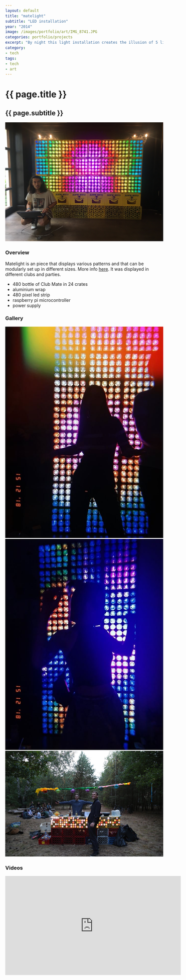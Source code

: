 ```yaml
---
layout: default
title: "matelight"
subtitle: "LED installation"
year: "2014"
image: /images/portfolio/art/IMG_8741.JPG
categories: portfolio/projects
excerpt: "By night this light installation creates the illusion of 5 light bars floating mid air. The bright lights project intertwined light beams onto the ground with changing modes between stroboscopic and calm patterns. Due to the suspension the tree movements are picked up by the light arrangement."
category:
- tech
tags:
- tech
- art
---
```

<div class="portfolio">

<h1>{{ page.title }}</h1>
<h2>{{ page.subtitle }}</h2>

<section>
<img img="" src="/images/portfolio/art/IMG_8741.JPG">
</section>
<section>
<h3>Overview</h3>

Matelight is an piece that displays various patterns and that can be modularly set up in different sizes. More info <a href="/tech/2015/03/08/matepi-raspberry-pi-meets-mate-crates-how-to.html">here</a>. It was displayed in different clubs and parties.
<p>
<ul>
  <li>480 bottle of Club Mate in 24 crates</li>
  <li>aluminium wrap</li>
  <li>480 pixel led strip</li>
  <li>raspberry pi microcontroller</li>
  <li>power supply</li>
</ul>
</p><!--more-->
</section>
<section>
<h3>Gallery</h3>
<img img="" src="/images/portfolio/art/IMG_1573.JPG">
<img img="" src="/images/portfolio/art/IMG_1572.JPG">
<img img="" src="/images/portfolio/art/b05ae9b9-4910-4f89-b86f-348a009e9d25.jpg">
</section>

<section>
<h3>Videos</h3>
<iframe width="560" height="315" src="https://www.youtube.com/embed/us5hRUn5z_Y?si=2RW77KLAAiV6vO6d" title="YouTube video player" frameborder="0" allow="accelerometer; autoplay; clipboard-write; encrypted-media; gyroscope; picture-in-picture; web-share" referrerpolicy="strict-origin-when-cross-origin" allowfullscreen></iframe>
</section>



</div>
